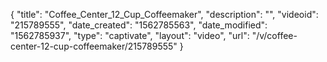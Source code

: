 {
    "title": "Coffee_Center_12_Cup_Coffeemaker",
    "description": "",
    "videoid": "215789555",
    "date_created": "1562785563",
    "date_modified": "1562785937",
    "type": "captivate",
    "layout": "video",
    "url": "\/v\/coffee-center-12-cup-coffeemaker\/215789555"
}